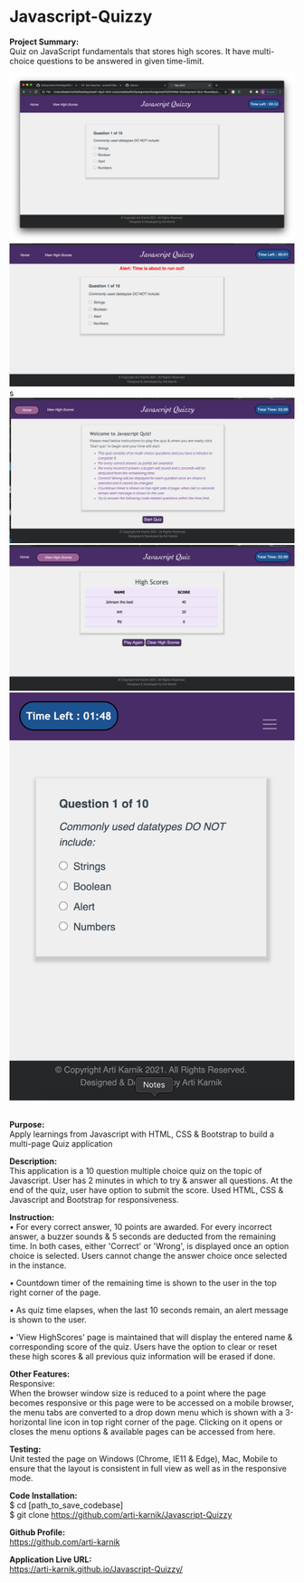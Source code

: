 # Javascript-Quizzy

<strong> Project Summary: </strong> <br>
Quiz on JavaScript fundamentals that stores high scores. It have multi-choice questions to be answered in given time-limit.


<div align="left">
      <img src="./assets/images/screenshots/SS1.png">
       <img src="./assets/images/screenshots/SS2.png">
       s<img src="./assets/images/screenshots/SS3.png">
  <br>
      <img src="./assets/images/screenshots/SS4.png">
  <br>
      <img src="./assets/images/screenshots/SS5.png">
</div>
<br>

<strong> Purpose: </strong> <br>
Apply learnings from Javascript with HTML, CSS & Bootstrap to build a multi-page Quiz application  <br>

<strong> Description: </strong> <br>
 This application is a 10 question multiple choice quiz on the topic of Javascript. User has 2 minutes in which to try & answer all questions. At the end of the quiz, user have option to submit the score. Used HTML, CSS & Javascript and Bootstrap for responsiveness. <br>
 
<strong>Instruction: </strong> <br>
• For every correct answer, 10 points are awarded. For every incorrect answer, a buzzer sounds & 5 seconds are deducted from the remaining time. In both cases, either 'Correct' or 'Wrong', is displayed once an option choice is selected. Users cannot change the answer choice once selected in the instance.

• Countdown timer of the remaining time is shown to the user in the top right corner of the page.

• As quiz time elapses, when the last 10 seconds remain, an alert message is shown to the user.

• 'View HighScores' page is maintained that will display the entered name & corresponding score of the quiz. Users have the option to clear or reset these high scores & all previous quiz information will be erased if done.

<strong> Other Features: </strong> <br>
Responsive:  <br>
When the browser window size is reduced to a point where the page becomes responsive or this page were to be accessed on a mobile browser, the menu tabs are converted to a drop down menu which is shown with a 3-horizontal line icon in top right corner of the page. Clicking on it opens or closes the 
menu options & available pages can be accessed from here.  <br>

<strong>Testing: </strong> <br>
Unit tested the page on Windows (Chrome, IE11 & Edge), Mac, Mobile to ensure that the layout is consistent in full view as well as in the responsive mode.  <br>

<strong> Code Installation: </strong> <br>
$ cd [path_to_save_codebase] <br>
$ git clone https://github.com/arti-karnik/Javascript-Quizzy <br>

<strong> Github Profile: </strong> <br>
https://github.com/arti-karnik

<strong> Application Live URL: </strong> <br>
https://arti-karnik.github.io/Javascript-Quizzy/
